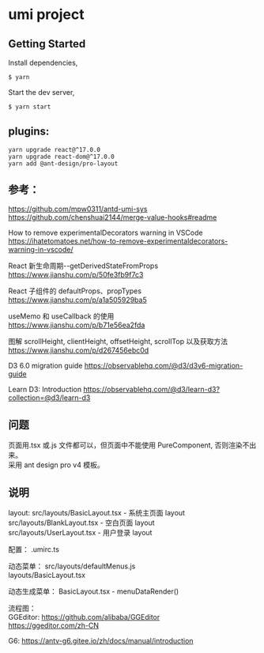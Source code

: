 # umi project

## Getting Started

Install dependencies,

```bash
$ yarn
```

Start the dev server,

```bash
$ yarn start
```

## plugins:

```
yarn upgrade react@^17.0.0
yarn upgrade react-dom@^17.0.0
yarn add @ant-design/pro-layout
```

## 参考：

https://github.com/mpw0311/antd-umi-sys  
https://github.com/chenshuai2144/merge-value-hooks#readme

How to remove experimentalDecorators warning in VSCode  
https://ihatetomatoes.net/how-to-remove-experimentaldecorators-warning-in-vscode/

React 新生命周期--getDerivedStateFromProps  
https://www.jianshu.com/p/50fe3fb9f7c3

React 子组件的 defaultProps、propTypes  
https://www.jianshu.com/p/a1a505929ba5

useMemo 和 useCallback 的使用  
https://www.jianshu.com/p/b71e56ea2fda

图解 scrollHeight, clientHeight, offsetHeight, scrollTop 以及获取方法  
https://www.jianshu.com/p/d267456ebc0d

D3 6.0 migration guide https://observablehq.com/@d3/d3v6-migration-guide

Learn D3: Introduction https://observablehq.com/@d3/learn-d3?collection=@d3/learn-d3

## 问题

页面用.tsx 或.js 文件都可以，但页面中不能使用 PureComponent, 否则渲染不出来。  
采用 ant design pro v4 模板。

## 说明

layout: src/layouts/BasicLayout.tsx - 系统主页面 layout  
src/layouts/BlankLayout.tsx - 空白页面 layout  
src/layouts/UserLayout.tsx - 用户登录 layout

配置： .umirc.ts

动态菜单： src/layouts/defaultMenus.js  
layouts/BasicLayout.tsx

动态生成菜单： BasicLayout.tsx - menuDataRender()

流程图：  
GGEditor: https://github.com/alibaba/GGEditor  
https://ggeditor.com/zh-CN

G6: https://antv-g6.gitee.io/zh/docs/manual/introduction
